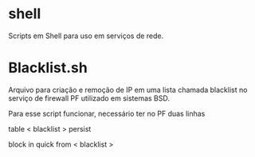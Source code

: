 # shell

Scripts em Shell para uso em serviços de rede.



# Blacklist.sh
Arquivo para criação e remoção de IP em uma lista chamada blacklist no serviço de firewall PF utilizado em sistemas BSD.

Para esse script funcionar, necessário ter no PF duas linhas

table < blacklist > persist

block in quick from < blacklist > 
